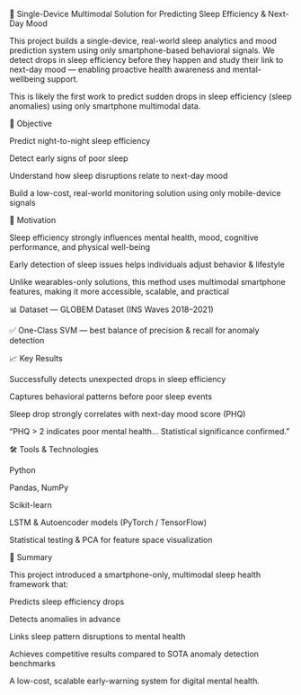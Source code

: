 📱 Single-Device Multimodal Solution for Predicting Sleep Efficiency & Next-Day Mood

This project builds a single-device, real-world sleep analytics and mood prediction system using only smartphone-based behavioral signals. We detect drops in sleep efficiency before they happen and study their link to next-day mood — enabling proactive health awareness and mental-wellbeing support.

This is likely the first work to predict sudden drops in sleep efficiency (sleep anomalies) using only smartphone multimodal data. 

🎯 Objective

Predict night-to-night sleep efficiency

Detect early signs of poor sleep

Understand how sleep disruptions relate to next-day mood

Build a low-cost, real-world monitoring solution using only mobile-device signals

🧠 Motivation

Sleep efficiency strongly influences mental health, mood, cognitive performance, and physical well-being

Early detection of sleep issues helps individuals adjust behavior & lifestyle

Unlike wearables-only solutions, this method uses multimodal smartphone features, making it more accessible, scalable, and practical

📊 Dataset — GLOBEM Dataset (INS Waves 2018–2021)


✅ One-Class SVM — best balance of precision & recall for anomaly detection

📈 Key Results

Successfully detects unexpected drops in sleep efficiency

Captures behavioral patterns before poor sleep events

Sleep drop strongly correlates with next-day mood score (PHQ)

“PHQ > 2 indicates poor mental health… Statistical significance confirmed.” 


🛠️ Tools & Technologies

Python

Pandas, NumPy

Scikit-learn

LSTM & Autoencoder models (PyTorch / TensorFlow)

Statistical testing & PCA for feature space visualization


📝 Summary

This project introduced a smartphone-only, multimodal sleep health framework that:

Predicts sleep efficiency drops

Detects anomalies in advance

Links sleep pattern disruptions to mental health

Achieves competitive results compared to SOTA anomaly detection benchmarks

A low-cost, scalable early-warning system for digital mental health.
